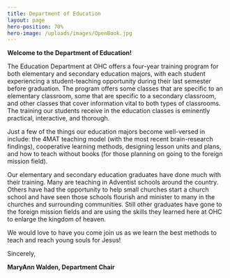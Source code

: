 ```yaml
---
title: Department of Education
layout: page
hero-position: 70%
hero-image: /uploads/images/OpenBook.jpg
---
```


  
  
**Welcome to the Department of Education!** 
      
The Education Department at OHC offers a four-year training program for both elementary 
and secondary education majors, with each student experiencing a student-teaching opportunity 
during their last semester before graduation. The program offers some classes that are specific 
to an elementary classroom, some that are specific to a secondary classroom, and other classes 
that cover information vital to both types of classrooms. The training our students receive in 
the education classes is eminently practical, interactive, and thorough.
      
Just a few of the things our education majors become well-versed in include: the 4MAT 
teaching model (with the most recent brain-research findings), cooperative learning methods, 
designing lesson units and plans, and how to teach without books (for those planning on 
going to the foreign mission field).

Our elementary and secondary education graduates have done much with their training. Many 
are teaching in Adventist schools around the country. Others have had the opportunity to 
help small churches start a church school and have seen those schools flourish and minister 
to many in the churches and surrounding communities. Still other graduates have gone to the 
foreign mission fields and are using the skills they learned here at OHC to enlarge the 
kingdom of heaven.

We would love to have you come join us as we learn the best methods to teach and reach young 
souls for Jesus!
      
Sincerely,
      
**MaryAnn Walden, Department Chair**


    
                                  
                                  
                                  
                                  